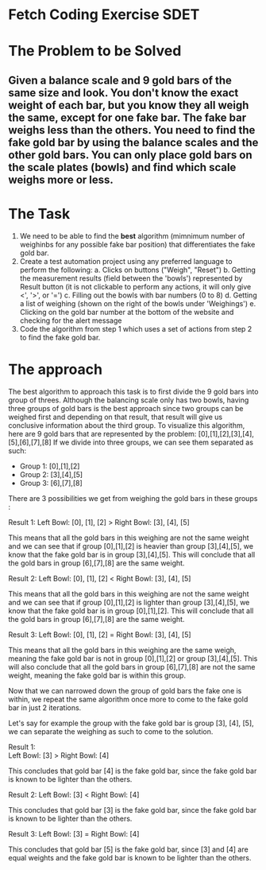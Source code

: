 # Fetch Coding Exercise SDET

# The Problem to be Solved
##  Given a balance scale and 9 gold bars of the same size and look. You don't know the exact **weight** of each bar, but you know they all weigh the same, except for one fake bar. The fake bar weighs **less** than the others. You need to find the fake gold bar by using the balance scales and the other gold bars. You can only place gold bars on the scale plates (bowls) and find which scale weighs more or less. 

# The Task
1. We need to be able to find the **best** algorithm (mimnimum number of weighinbs for any possible fake bar position) that differentiates the fake gold bar. 
2. Create a test automation project using any preferred language to perform the following:
a. Clicks on buttons ("Weigh", "Reset")
b. Getting the measurement results (field between the 'bowls') represented by Result button (it is not clickable to perform any actions, it will only give <', '>', or '=')
c. Filling out the bowls with bar numbers (0 to 8)
d. Getting a list of weighing (shown on the right of the bowls under 'Weighings')
e. Clicking on the gold bar number at the bottom of the website and checking for the alert message
3. Code the algorithm from step 1 which uses a set of actions from step 2 to find the fake gold bar.

# The approach 
The best algorithm to approach this task is to first divide the 9 gold bars into group of threes. Although the balancing scale only has two bowls, having three groups of gold bars is the best approach since two groups can be weighed first and depending on that result, that result will give us conclusive information about the third group. 
To visualize this algorithm, here are 9 gold bars that are represented by the problem: [0],[1],[2],[3],[4],[5],[6],[7],[8]
If we divide into three groups, we can see them separated as such: 
- Group 1: [0],[1],[2]
- Group 2: [3],[4],[5]
- Group 3: [6],[7],[8]

There are 3 possibilities we get from weighing the gold bars in these groups :

Result 1:
Left Bowl: [0], [1], [2]   >    Right Bowl: [3], [4], [5] 

This means that all the gold bars in this weighing are not the same weight and we can see that if group [0],[1],[2] is heavier than group [3],[4],[5], we know that the fake gold bar is in group [3],[4],[5]. This will conclude that all the gold bars in group [6],[7],[8] are the same weight.

Result 2:
Left Bowl: [0], [1], [2]   <    Right Bowl: [3], [4], [5] 

This means that all the gold bars in this weighing are not the same weight and we can see that if group [0],[1],[2] is lighter than group [3],[4],[5], we know that the fake gold bar is in group [0],[1],[2]. This will conclude that all the gold bars in group [6],[7],[8] are the same weight.

Result 3:
Left Bowl: [0], [1], [2]   =    Right Bowl: [3], [4], [5] 

This means that all the gold bars in this weighing are  the same weigh, meaning the fake gold bar is not in group [0],[1],[2] or group [3],[4],[5]. This will also conclude that all the gold bars in group [6],[7],[8] are not the same weight, meaning the fake gold bar is within this group.

Now that we can narrowed down the group of gold bars the fake one is within, we repeat the same algorithm once more to come to the fake gold bar in just 2 iterations. 

Let's say for example the group with the fake gold bar is group [3], [4], [5], we can separate the weighing as such to come to the solution. 

Result 1:  
Left Bowl: [3]   >    Right Bowl: [4]

This concludes that gold bar [4] is the fake gold bar, since the fake gold bar is known to be lighter than the others. 

Result 2:
Left Bowl: [3]   <    Right Bowl: [4]

This concludes that gold bar [3] is the fake gold bar, since the fake gold bar is known to be lighter than the others. 

Result 3:
Left Bowl: [3]   =    Right Bowl: [4]

This concludes that gold bar [5] is the fake gold bar, since [3] and [4] are equal weights and the fake gold bar is known to be lighter than the others. 